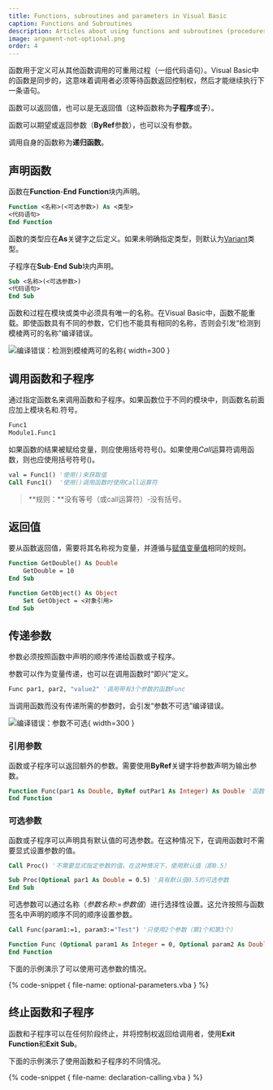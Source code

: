 ```yaml
---
title: Functions, subroutines and parameters in Visual Basic
caption: Functions and Subroutines
description: Articles about using functions and subroutines (procedures) in Visual Basic as well as parameters
image: argument-not-optional.png
order: 4
---
```

函数用于定义可从其他函数调用的可重用过程（一组代码语句）。Visual Basic中的函数是同步的，这意味着调用者必须等待函数返回控制权，然后才能继续执行下一条语句。

函数可以返回值，也可以是无返回值（这种函数称为**子程序**或**子**）。

函数可以期望或返回参数（**ByRef**参数），也可以没有参数。

调用自身的函数称为**递归函数**。

## 声明函数

函数在**Function**-**End Function**块内声明。

~~~ vb
Function <名称>(<可选参数>) As <类型>
<代码语句>
End Function
~~~

函数的类型应在**As**关键字之后定义。如果未明确指定类型，则默认为[Variant](visual-basic/variables/standard-types#variant)类型。

子程序在**Sub**-**End Sub**块内声明。

~~~ vb
Sub <名称>(<可选参数>)
<代码语句>
End Sub
~~~

函数和过程在模块或类中必须具有唯一的名称。在Visual Basic中，函数不能重载。即使函数具有不同的参数，它们也不能具有相同的名称，否则会引发“检测到模棱两可的名称”编译错误。

![编译错误：检测到模棱两可的名称](ambiguous-name-detected.png){ width=300 }

## 调用函数和子程序

通过指定函数名来调用函数和子程序。如果函数位于不同的模块中，则函数名前面应加上模块名和.符号。

~~~ vb
Func1
Module1.Func1
~~~

如果函数的结果被赋给变量，则应使用括号符号()。如果使用*Call*运算符调用函数，则也应使用括号符号()。

~~~ vb
val = Func1() '使用()来获取值
Call Func1()  '使用()调用函数时使用Call运算符
~~~

> **规则：**没有等号（或call运算符）-没有括号。

## 返回值

要从函数返回值，需要将其名称视为变量，并遵循与[赋值变量值](visual-basic/variables/)相同的规则。

~~~ vb
Function GetDouble() As Double
    GetDouble = 10
End Sub

Function GetObject() As Object
    Set GetObject = <对象引用>
End Sub
~~~

## 传递参数

参数必须按照函数中声明的顺序传递给函数或子程序。

参数可以作为变量传递，也可以在调用函数时“即兴”定义。

~~~ vb
Func par1, par2, "value2" '调用带有3个参数的函数Func
~~~

当调用函数而没有传递所需的参数时，会引发“参数不可选”编译错误。

![编译错误：参数不可选](argument-not-optional.png){ width=300 }

### 引用参数

函数或子程序可以返回额外的参数。需要使用**ByRef**关键字将参数声明为输出参数。

~~~ vb
Function Func(par1 As Double, ByRef outPar1 As Integer) As Double '函数期望输入par1，并返回双精度值和另一个整数值作为引用参数
End Function
~~~

### 可选参数

函数或子程序可以声明具有默认值的可选参数。在这种情况下，在调用函数时不需要显式设置参数的值。

~~~ vb
Call Proc() '不需要显式指定参数的值。在这种情况下，使用默认值（即0.5）

Sub Proc(Optional par1 As Double = 0.5) '具有默认值0.5的可选参数
End Sub
~~~

可选参数可以通过名称（*参数名称*:=*参数值*）进行选择性设置。这允许按照与函数签名中声明的顺序不同的顺序设置参数。

~~~ vb
Call Func(param1:=1, param3:="Test") '只使用2个参数（第1个和第3个）

Function Func (Optional param1 As Integer = 0, Optional param2 As Double = 0.0, Optional param3 As String = "")
End Function
~~~

下面的示例演示了可以使用可选参数的情况。

{% code-snippet { file-name: optional-parameters.vba } %}

## 终止函数和子程序

函数和子程序可以在任何阶段终止，并将控制权返回给调用者，使用**Exit Function**和**Exit Sub**。

下面的示例演示了使用函数和子程序的不同情况。

{% code-snippet { file-name: declaration-calling.vba } %}